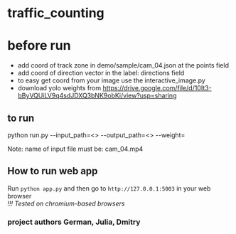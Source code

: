# traffic_counting

# before run
- add coord of track zone in demo/sample/cam_04.json at the points field
- add coord of direction vector in the label: directions field
- to easy get coord from your image use the interactive_image.py
- download yolo weights from https://drive.google.com/file/d/10It3-bByVQUiLV9q4sdJDXQ3bNK9obKi/view?usp=sharing
## to run 
python run.py --input_path=<>  --output_path=<> --weight=<weights path>

Note: name of input file must be: cam_04.mp4

## How to run web app
Run `python app.py` and then go to `http://127.0.0.1:5003` in your web browser <br>
*!!! Tested on chromium-based browsers*

### project authors German, Julia, Dmitry

